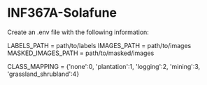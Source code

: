 # INF367A-Solafune

Create an .env file with the following information:

LABELS_PATH = path/to/labels
IMAGES_PATH = path/to/images
MASKED_IMAGES_PATH = path/to/masked/images

CLASS_MAPPING = {'none':0, 'plantation':1, 'logging':2, 'mining':3, 'grassland_shrubland':4}
